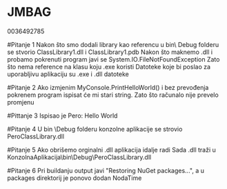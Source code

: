 # JMBAG
0036492785

#Pitanje 1
Nakon što smo dodali library kao referencu u bin\ Debug folderu se stvorio ClassLibrary1.dll i ClassLibrary1.pdb
Nakon što maknemo .dll i probamo pokrenuti program javi se System.IO.FileNotFoundException
Zato što nema reference na klasu koju .exe koristi
Datoteke koje bi poslao za uporabljivu aplikaciju su .exe i .dll datoteke

#Pitanje 2
Ako izmjenim MyConsole.PrintHelloWorld() i bez prevođenja pokrenem program ispisat će mi stari string.
Zato što računalo nije prevelo promjenu

#Pittanje 3
Ispisao je Pero: Hello World

#Pitanje 4
U bin \Debug folderu konzolne aplikacije se strovio PeroClassLibrary.dll

#Pitanje 5
Ako obrišemo orginalni .dll aplikacija idalje radi
Sada .dll traži u KonzolnaAplikacija\bin\Debug\PeroClassLibrary.dll

#Pitanje 6
Pri buildanju output javi "Restoring NuGet packages...", a u packages direktorij je ponovo dodan NodaTime
